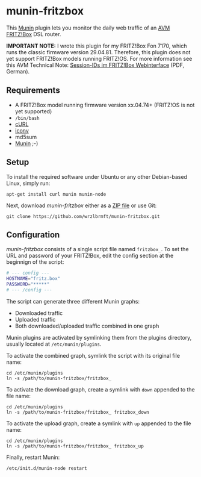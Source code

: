 # munin-fritzbox

This [Munin](http://munin-monitoring.org/) plugin lets you monitor the daily web
traffic of an [AVM FRITZ!Box](http://avm.de/produkte/fritzbox/) DSL router.

**IMPORTANT NOTE:** I wrote this plugin for my FRITZ!Box Fon 7170, which runs
the classic firmware version 29.04.81. Therefore, this plugin does not yet
support FRITZ!Box models running FRITZ!OS. For more information see this AVM
Technical Note: 
[Session-IDs im FRITZ!Box Webinterface](http://avm.de/fileadmin/user_upload/Global/Service/Schnittstellen/AVM_Technical_Note_-_Session_ID.pdf)
(PDF, German).

## Requirements

* A FRITZ!Box model running firmware version xx.04.74+ (FRITZ!OS is not yet
supported)
* `/bin/bash`
* [cURL](http://curl.haxx.se/)
* [iconv](https://www.gnu.org/software/libiconv/)
* md5sum
* [Munin](http://munin-monitoring.org/) ;-)

## Setup

To install the required software under Ubuntu or any other Debian-based Linux,
simply run:

```
apt-get install curl munin munin-node
```

Next, download *munin-fritzbox* either as a
[ZIP file](https://github.com/wrzlbrmft/munin-fritzbox/archive/master.zip) or use
Git:

```
git clone https://github.com/wrzlbrmft/munin-fritzbox.git
```

## Configuration

*munin-fritzbox* consists of a single script file named `fritzbox_`. To set the
URL and password of your FRITZ!Box, edit the config section at the beginnign of
the script:

```bash
# --- config ---
HOSTNAME="fritz.box"
PASSWORD="*****"
# --- /config ---
```

The script can generate three different Munin graphs:

* Downloaded traffic
* Uploaded traffic
* Both downloaded/uploaded traffic combined in one graph

Munin plugins are activated by symlinking them from the plugins directory,
usually located at `/etc/munin/plugins`.

To activate the combined graph, symlink the script with its original file name:

```
cd /etc/munin/plugins
ln -s /path/to/munin-fritzbox/fritzbox_
```

To activate the download graph, create a symlink with `down` appended to the
file name:

```
cd /etc/munin/plugins
ln -s /path/to/munin-fritzbox/fritzbox_ fritzbox_down
```

To activate the upload graph, create a symlink with `up` appended to the file
name:

```
cd /etc/munin/plugins
ln -s /path/to/munin-fritzbox/fritzbox_ fritzbox_up
```

Finally, restart Munin:

```
/etc/init.d/munin-node restart
```

